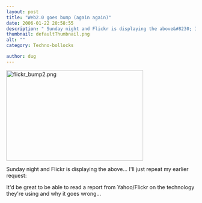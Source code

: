 ```yaml
---
layout: post
title: "Web2.0 goes bump (again again)"
date: 2006-01-22 20:58:55
description: " Sunday night and Flickr is displaying the above&#8230; I&#8217;ll just repeat my earlier request --  It&#8217;d be great to be able to read a report from Yahoo/Flickr on the technology they&#8217;re using and why it goes wrong&#8230;&#8230;"
thumbnail: defaultThumbnail.png
alt: ""
category: Techno-bollocks

author: dug
---
```


<p><a href="http://www.donkeyontheedge.com/i/flickr_bump2.png"><img alt="flickr_bump2.png" src="http://www.donkeyontheedge.com/i/flickr_bump2-thumb.png" width="364" height="240" /></a></p>

<p>Sunday night and Flickr is displaying the above... I'll just repeat my earlier request:</p>

<p>It'd be great to be able to read a report from Yahoo/Flickr on the technology they're using and why it goes wrong...</p>
